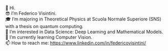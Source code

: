 👋 Hi.  
😎 I’m Federico Visintini.  
🎓 I’m majoring in Theoretical Physics at Scuola Normale Superiore (SNS) with a thesis on quantum computing.  
👀 I’m interested in Data Science: Deep Learning and Mathematical Models.  
🌱 I’m currently learning Computer Vision.  
📫 How to reach me: https://www.linkedin.com/in/federicovisintini/

<!---
federicovisintini/federicovisintini is a ✨ special ✨ repository because its `README.md` (this file) appears on your GitHub profile.
You can click the Preview link to take a look at your changes.
--->
